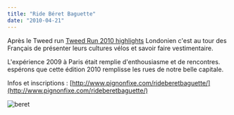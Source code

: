 ```yaml
---
title: "Ride Béret Baguette"
date: "2010-04-21"
---
```


Après le Tweed run [Tweed Run 2010 highlights](http://www.youtube.com/watch?v=xb1ccVk22Qc) Londonien c'est au tour des Français de présenter leurs cultures vélos et savoir faire vestimentaire.

L'expérience 2009 à Paris était remplie d'enthousiasme et de rencontres. espérons que cette édition 2010 remplisse les rues de notre belle capitale.

Infos et inscriptions : [http://www.pignonfixe.com/rideberetbaguette/](http://www.pignonfixe.com/rideberetbaguette/)

![](http://www.guidoline.com/wp-content/uploads/2010/04/beret.jpg "beret")
